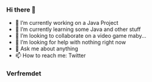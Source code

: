 ### Hi there 👋

- 🔭 I’m currently working on a Java Project
- 🌱 I’m currently learning some Java and other stuff
- 👯 I’m looking to collaborate on a video game maby...
- 🤔 I’m looking for help with nothing right now
- 💬 Ask me about anything
- 📫 How to reach me: Twitter

### Verfremdet
